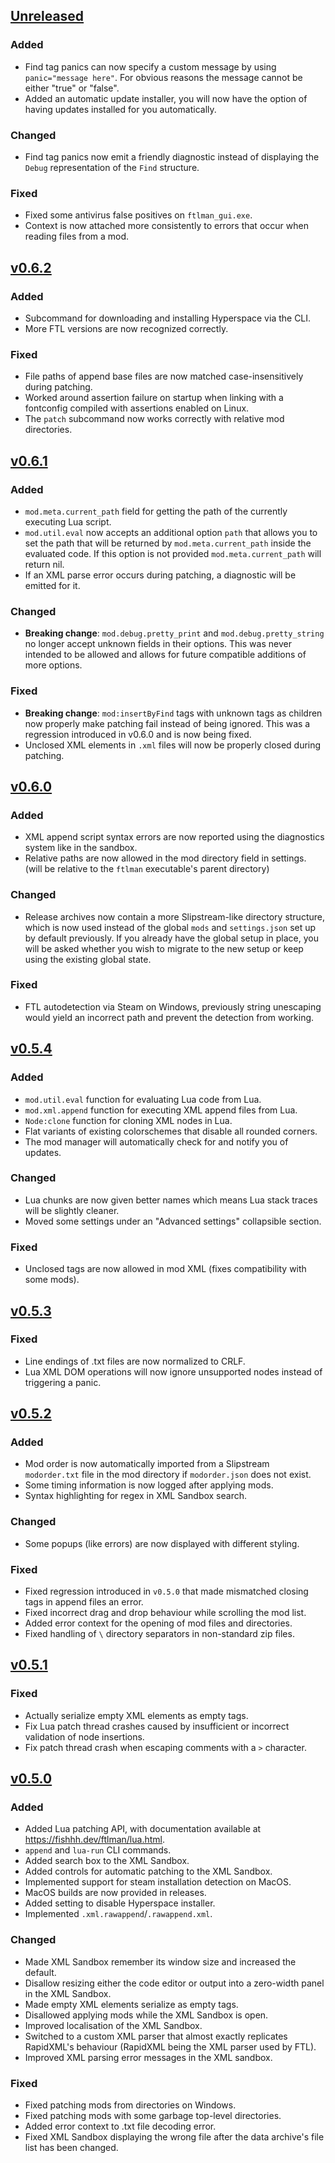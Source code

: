 ## [Unreleased]

### Added

- Find tag panics can now specify a custom message by using `panic="message here"`. For obvious reasons the message cannot be either "true" or "false".
- Added an automatic update installer, you will now have the option of having updates installed for you automatically.

### Changed

- Find tag panics now emit a friendly diagnostic instead of displaying the `Debug` representation of the `Find` structure.

### Fixed

- Fixed some antivirus false positives on `ftlman_gui.exe`.
- Context is now attached more consistently to errors that occur when reading files from a mod.

## [v0.6.2]

### Added

- Subcommand for downloading and installing Hyperspace via the CLI.
- More FTL versions are now recognized correctly.

### Fixed

- File paths of append base files are now matched case-insensitively during patching.
- Worked around assertion failure on startup when linking with a fontconfig compiled with assertions enabled on Linux.
- The `patch` subcommand now works correctly with relative mod directories.

## [v0.6.1]

### Added

- `mod.meta.current_path` field for getting the path of the currently executing Lua script.
- `mod.util.eval` now accepts an additional option `path` that allows you to set the path that will be returned by
  `mod.meta.current_path` inside the evaluated code. If this option is not provided `mod.meta.current_path` will return nil.
- If an XML parse error occurs during patching, a diagnostic will be emitted for it.

### Changed

- **Breaking change**: `mod.debug.pretty_print` and `mod.debug.pretty_string` no longer accept unknown fields in their options.
  This was never intended to be allowed and allows for future compatible additions of more options.

### Fixed

- **Breaking change**: `mod:insertByFind` tags with unknown tags as children now properly make patching fail instead of being ignored.
  This was a regression introduced in v0.6.0 and is now being fixed.
- Unclosed XML elements in `.xml` files will now be properly closed during patching.

## [v0.6.0]

### Added

- XML append script syntax errors are now reported using the diagnostics system like in the sandbox.
- Relative paths are now allowed in the mod directory field in settings. (will be relative to the `ftlman` executable's parent directory)

### Changed

- Release archives now contain a more Slipstream-like directory structure, which is
  now used instead of the global `mods` and `settings.json` set up by default previously.
  If you already have the global setup in place, you will be asked whether you wish
  to migrate to the new setup or keep using the existing global state.

### Fixed

- FTL autodetection via Steam on Windows, previously string unescaping would yield an incorrect path and prevent the detection from working.

## [v0.5.4]

### Added

- `mod.util.eval` function for evaluating Lua code from Lua.
- `mod.xml.append` function for executing XML append files from Lua.
- `Node:clone` function for cloning XML nodes in Lua.
- Flat variants of existing colorschemes that disable all rounded corners.
- The mod manager will automatically check for and notify you of updates.

### Changed

- Lua chunks are now given better names which means Lua stack traces will be slightly cleaner.
- Moved some settings under an "Advanced settings" collapsible section.

### Fixed

- Unclosed tags are now allowed in mod XML (fixes compatibility with some mods).

## [v0.5.3]

### Fixed

- Line endings of .txt files are now normalized to CRLF.
- Lua XML DOM operations will now ignore unsupported nodes instead of triggering a panic.

## [v0.5.2]

### Added

- Mod order is now automatically imported from a Slipstream `modorder.txt` file in the mod directory if `modorder.json` does not exist.
- Some timing information is now logged after applying mods.
- Syntax highlighting for regex in XML Sandbox search.

### Changed

- Some popups (like errors) are now displayed with different styling.

### Fixed

- Fixed regression introduced in `v0.5.0` that made mismatched closing tags in append files an error.
- Fixed incorrect drag and drop behaviour while scrolling the mod list.
- Added error context for the opening of mod files and directories.
- Fixed handling of `\` directory separators in non-standard zip files.

## [v0.5.1]

### Fixed

- Actually serialize empty XML elements as empty tags.
- Fix Lua patch thread crashes caused by insufficient or incorrect validation of node insertions.
- Fix patch thread crash when escaping comments with a `>` character.

## [v0.5.0]

### Added

- Added Lua patching API, with documentation available at <https://fishhh.dev/ftlman/lua.html>.
- `append` and `lua-run` CLI commands.
- Added search box to the XML Sandbox.
- Added controls for automatic patching to the XML Sandbox.
- Implemented support for steam installation detection on MacOS.
- MacOS builds are now provided in releases.
- Added setting to disable Hyperspace installer.
- Implemented `.xml.rawappend`/`.rawappend.xml`.

### Changed

- Made XML Sandbox remember its window size and increased the default.
- Disallow resizing either the code editor or output into a zero-width panel in the XML Sandbox.
- Made empty XML elements serialize as empty tags.
- Disallowed applying mods while the XML Sandbox is open.
- Improved localisation of the XML Sandbox.
- Switched to a custom XML parser that almost exactly replicates RapidXML's behaviour (RapidXML being the XML parser used by FTL).
- Improved XML parsing error messages in the XML sandbox.

### Fixed

- Fixed patching mods from directories on Windows.
- Fixed patching mods with some garbage top-level directories.
- Added error context to .txt file decoding error.
- Fixed XML Sandbox displaying the wrong file after the data archive's file list has been changed.

[unreleased]: https://github.com/afishhh/ftlman/compare/v0.6.2...HEAD
[v0.6.2]: https://github.com/afishhh/ftlman/compare/v0.6.1...v0.6.2
[v0.6.1]: https://github.com/afishhh/ftlman/compare/v0.6.0...v0.6.1
[v0.6.0]: https://github.com/afishhh/ftlman/compare/v0.5.4...v0.6.0
[v0.5.4]: https://github.com/afishhh/ftlman/compare/v0.5.3...v0.5.4
[v0.5.3]: https://github.com/afishhh/ftlman/compare/v0.5.2...v0.5.3
[v0.5.2]: https://github.com/afishhh/ftlman/compare/v0.5.1...v0.5.2
[v0.5.1]: https://github.com/afishhh/ftlman/compare/v0.5.0...v0.5.1
[v0.5.0]: https://github.com/afishhh/ftlman/compare/v0.4.1...v0.5.0
